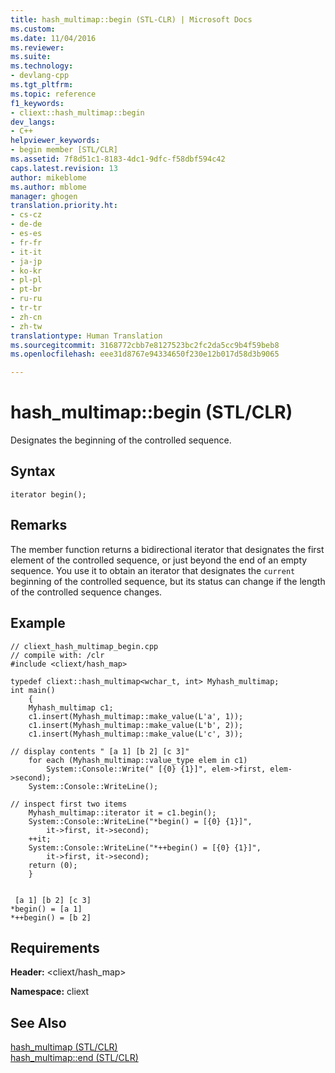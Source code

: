 ```yaml
---
title: hash_multimap::begin (STL-CLR) | Microsoft Docs
ms.custom: 
ms.date: 11/04/2016
ms.reviewer: 
ms.suite: 
ms.technology:
- devlang-cpp
ms.tgt_pltfrm: 
ms.topic: reference
f1_keywords:
- cliext::hash_multimap::begin
dev_langs:
- C++
helpviewer_keywords:
- begin member [STL/CLR]
ms.assetid: 7f8d51c1-8183-4dc1-9dfc-f58dbf594c42
caps.latest.revision: 13
author: mikeblome
ms.author: mblome
manager: ghogen
translation.priority.ht:
- cs-cz
- de-de
- es-es
- fr-fr
- it-it
- ja-jp
- ko-kr
- pl-pl
- pt-br
- ru-ru
- tr-tr
- zh-cn
- zh-tw
translationtype: Human Translation
ms.sourcegitcommit: 3168772cbb7e8127523bc2fc2da5cc9b4f59beb8
ms.openlocfilehash: eee31d8767e94334650f230e12b017d58d3b9065

---
```

# hash_multimap::begin (STL/CLR)
Designates the beginning of the controlled sequence.  
  
## Syntax  
  
```  
iterator begin();  
```  
  
## Remarks  
 The member function returns a bidirectional iterator that designates the first element of the controlled sequence, or just beyond the end of an empty sequence. You use it to obtain an iterator that designates the `current` beginning of the controlled sequence, but its status can change if the length of the controlled sequence changes.  
  
## Example  
  
```  
// cliext_hash_multimap_begin.cpp   
// compile with: /clr   
#include <cliext/hash_map>   
  
typedef cliext::hash_multimap<wchar_t, int> Myhash_multimap;   
int main()   
    {   
    Myhash_multimap c1;   
    c1.insert(Myhash_multimap::make_value(L'a', 1));   
    c1.insert(Myhash_multimap::make_value(L'b', 2));   
    c1.insert(Myhash_multimap::make_value(L'c', 3));   
  
// display contents " [a 1] [b 2] [c 3]"   
    for each (Myhash_multimap::value_type elem in c1)   
        System::Console::Write(" [{0} {1}]", elem->first, elem->second);   
    System::Console::WriteLine();   
  
// inspect first two items   
    Myhash_multimap::iterator it = c1.begin();   
    System::Console::WriteLine("*begin() = [{0} {1}]",   
        it->first, it->second);   
    ++it;   
    System::Console::WriteLine("*++begin() = [{0} {1}]",   
        it->first, it->second);   
    return (0);   
    }  
  
```  
  
```Output  
 [a 1] [b 2] [c 3]  
*begin() = [a 1]  
*++begin() = [b 2]  
```  
  
## Requirements  
 **Header:** \<cliext/hash_map>  
  
 **Namespace:** cliext  
  
## See Also  
 [hash_multimap (STL/CLR)](../dotnet/hash-multimap-stl-clr.md)   
 [hash_multimap::end (STL/CLR)](../dotnet/hash-multimap-end-stl-clr.md)


<!--HONumber=Jan17_HO2-->


